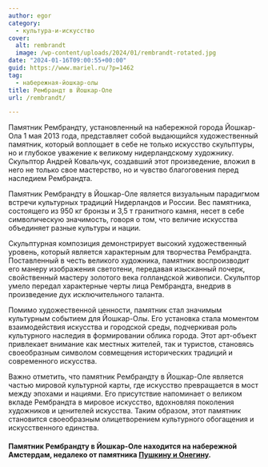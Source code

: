 ```yaml
---
author: egor
category:
  - культура-и-искусство
cover:
  alt: rembrandt
  image: /wp-content/uploads/2024/01/rembrandt-rotated.jpg
date: "2024-01-16T09:00:55+00:00"
guid: https://www.mariel.ru/?p=1462
tag:
  - набережная-йошкар-олы
title: Рембрандт в Йошкар-Оле
url: /rembrandt/

---
```

Памятник Рембрандту, установленный на набережной города Йошкар-Ола 1 мая 2013 года, представляет собой выдающийся художественный памятник, который воплощает в себе не только искусство скульптуры, но и глубокое уважение к великому нидерландскому художнику. Скульптор Андрей Ковальчук, создавший этот произведение, вложил в него не только свое мастерство, но и чувство благоговения перед наследием Рембрандта.

Памятник Рембрандту в Йошкар-Оле является визуальным парадигмом встречи культурных традиций Нидерландов и России. Вес памятника, состоящего из 950 кг бронзы и 3,5 т гранитного камня, несет в себе символическую значимость, говоря о том, что величие искусства объединяет разные культуры и нации.

Скульптурная композиция демонстрирует высокий художественный уровень, который является характерным для творчества Рембрандта. Поставленный в честь великого художника, памятник воспроизводит его манеру изображения светотени, передавая изысканный почерк, свойственный мастеру золотого века голландской живописи. Скульптор умело передал характерные черты лица Рембрандта, внедрив в произведение дух исключительного таланта.

Помимо художественной ценности, памятник стал значимым культурным событием для Йошкар-Олы. Его установка стала моментом взаимодействия искусства и городской среды, подчеркивая роль культурного наследия в формировании облика города. Этот арт-объект привлекает внимание как местных жителей, так и туристов, становясь своеобразным символом совмещения исторических традиций и современного искусства.

Важно отметить, что памятник Рембрандту в Йошкар-Оле является частью мировой культурной карты, где искусство превращается в мост между эпохами и нациями. Его присутствие напоминает о великом вкладе Рембрандта в мировое искусство, вдохновляя поколения художников и ценителей искусства. Таким образом, этот памятник становится своеобразным олицетворением культурного обогащения и искусственного единства.

#### Памятник Рембрандту в Йошкар-Оле находится на набережной Амстердам, недалеко от памятника [Пушкину и Онегину](/pushkin-i-onegin/).
